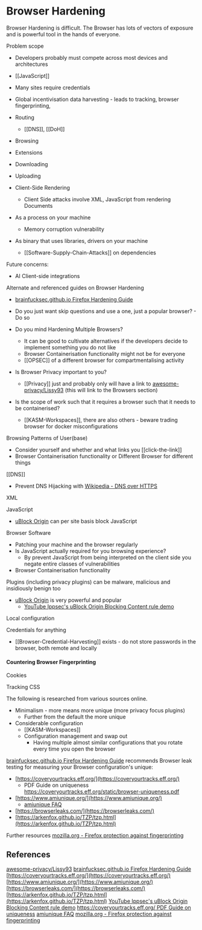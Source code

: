 # Browser Hardening

Browser Hardening is difficult. The Browser has lots of vectors of exposure and is powerful tool in the hands of everyone. 

Problem scope
- Developers probably must compete across most devices and architectures
 - [[JavaScript]]
 - Many sites require credentials
 - Global incentivisation data harvesting - leads to tracking, browser fingerprinting, 


- Routing
	- [[DNS]], [[DoH]]
- Browsing
- Extensions
- Downloading
- Uploading
- Client-Side Rendering
	- Client Side attacks involve XML, JavaScript  from rendering Documents
- As a process on your machine
	- Memory corruption vulnerability
- As binary that uses libraries, drivers on your machine
	- [[Software-Supply-Chain-Attacks]] on dependencies 

Future concerns:
- AI Client-side integrations 



Alternate and referenced guides on Browser Hardening
- [brainfucksec.github.io Firefox Hardening Guide](https://brainfucksec.github.io/firefox-hardening-guide)


- Do you just want skip questions and use a one, just a popular browser? - Do so
- Do you mind Hardening Multiple Browsers?
	- It can be good to cultivate alternatives if the developers decide to implement something you do not like
	- Browser Containerisation functionality might not be for everyone
	- [[OPSEC]] of a different browser for compartmentalising activity
- Is Browser Privacy important to you?
	- [[Privacy]] just and probably only will have a link to [awesome-privacy/Lissy93](https://github.com/Lissy93/awesome-privacy?tab=readme-ov-file#browsers) (this will link to the Browsers section)
- Is the scope of work such that it requires a browser such that it needs to be containerised?
	- [[KASM-Workspaces]], there are also others - beware trading browser for docker misconfigurations  


Browsing Patterns of User(base)
- Consider yourself and whether and what links you [[click-the-link]]
- Browser Containerisation functionality or Different Browser for different things

[[DNS]]
- Prevent DNS Hijacking with [Wikipedia - DNS over HTTPS](https://en.wikipedia.org/wiki/DNS_over_HTTPS)





XML 

JavaScript
- [uBlock Origin](https://addons.mozilla.org/en-US/firefox/addon/ublock-origin/) can per site basis block JavaScript

Browser Software
- Patching your machine and the browser regularly
- Is JavaScript actually required for you browsing experience?
	- By prevent JavaScript from being interpreted on the client side you negate entire classes of vulnerabilities
- Browser Containerisation functionality

Plugins (including privacy plugins) can be malware, malicious and insidiously benign too
- [uBlock Origin](https://addons.mozilla.org/en-US/firefox/addon/ublock-origin/) is very powerful and popular
	- [YouTube Ippsec's uBlock Origin Blocking Content rule demo](https://www.youtube.com/watch?v=Qzb1j-L1n7o)

Local configuration

Credentials for anything
- [[Browser-Credential-Harvesting]] exists - do not store passwords in the browser, both remote and locally

#### Countering Browser Fingerprinting 


Cookies

Tracking CSS



The following is researched from various sources online.
- Minimalism - more means more unique (more privacy focus plugins)
	- Further from the default the more unique
- Considerable configuration
	- [[KASM-Workspaces]]
	- Configuration management and swap out
		- Having multiple almost similar configurations that you rotate every time you open the browser

[brainfucksec.github.io Firefox Hardening Guide](https://brainfucksec.github.io/firefox-hardening-guide) recommends Browser leak testing for measuring your Browser configuration's unique:
- [https://coveryourtracks.eff.org/](https://coveryourtracks.eff.org/)
	- PDF Guide on uniqueness  https://coveryourtracks.eff.org/static/browser-uniqueness.pdf
- [https://www.amiunique.org/](https://www.amiunique.org/)
	- [amiunique FAQ](https://www.amiunique.org/faq)
- [https://browserleaks.com/](https://browserleaks.com/)
- [https://arkenfox.github.io/TZP/tzp.html](https://arkenfox.github.io/TZP/tzp.html)

Further resources
[mozilla.org - Firefox protection against fingerprinting](https://support.mozilla.org/en-US/kb/firefox-protection-against-fingerprinting)




## References

[awesome-privacy/Lissy93](https://github.com/Lissy93/awesome-privacy?tab=readme-ov-file#browsers)
[brainfucksec.github.io Firefox Hardening Guide](https://brainfucksec.github.io/firefox-hardening-guide)
[https://coveryourtracks.eff.org/](https://coveryourtracks.eff.org/)
[https://www.amiunique.org/](https://www.amiunique.org/)
[https://browserleaks.com/](https://browserleaks.com/)
[https://arkenfox.github.io/TZP/tzp.html](https://arkenfox.github.io/TZP/tzp.html)
[YouTube Ippsec's uBlock Origin Blocking Content rule demo](https://www.youtube.com/watch?v=Qzb1j-L1n7o)
[https://coveryourtracks.eff.org/ PDF Guide on uniqueness](https://coveryourtracks.eff.org/static/browser-uniqueness.pdf)
[amiunique FAQ](https://www.amiunique.org/faq)
[mozilla.org - Firefox protection against fingerprinting](https://support.mozilla.org/en-US/kb/firefox-protection-against-fingerprinting)
